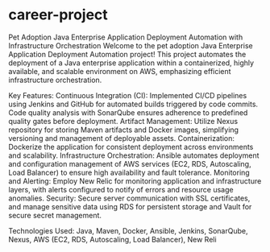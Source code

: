 # career-project
Pet Adoption Java Enterprise Application Deployment Automation with Infrastructure Orchestration Welcome to the pet adoption Java Enterprise Application Deployment Automation project! This project automates the deployment of a Java enterprise application within a containerized, highly available, and scalable environment on AWS, emphasizing efficient infrastructure orchestration.

Key Features: Continuous Integration (CI): Implemented CI/CD pipelines using Jenkins and GitHub for automated builds triggered by code commits. Code quality analysis with SonarQube ensures adherence to predefined quality gates before deployment. Artifact Management: Utilize Nexus repository for storing Maven artifacts and Docker images, simplifying versioning and management of deployable assets. Containerization: Dockerize the application for consistent deployment across environments and scalability. Infrastructure Orchestration: Ansible automates deployment and configuration management of AWS services (EC2, RDS, Autoscaling, Load Balancer) to ensure high availability and fault tolerance. Monitoring and Alerting: Employ New Relic for monitoring application and infrastructure layers, with alerts configured to notify of errors and resource usage anomalies. Security: Secure server communication with SSL certificates, and manage sensitive data using RDS for persistent storage and Vault for secure secret management.

Technologies Used: Java, Maven, Docker, Ansible, Jenkins, SonarQube, Nexus, AWS (EC2, RDS, Autoscaling, Load Balancer), New Reli
